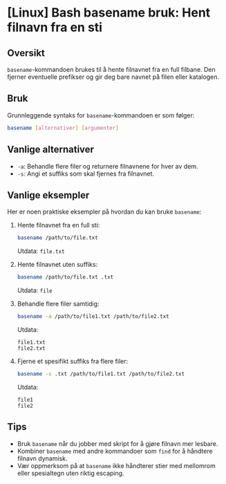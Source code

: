 # [Linux] Bash basename bruk: Hent filnavn fra en sti

## Oversikt
`basename`-kommandoen brukes til å hente filnavnet fra en full filbane. Den fjerner eventuelle prefikser og gir deg bare navnet på filen eller katalogen.

## Bruk
Grunnleggende syntaks for `basename`-kommandoen er som følger:

```bash
basename [alternativer] [argumenter]
```

## Vanlige alternativer
- `-a`: Behandle flere filer og returnere filnavnene for hver av dem.
- `-s`: Angi et suffiks som skal fjernes fra filnavnet.

## Vanlige eksempler
Her er noen praktiske eksempler på hvordan du kan bruke `basename`:

1. Hente filnavnet fra en full sti:
   ```bash
   basename /path/to/file.txt
   ```
   Utdata: `file.txt`

2. Hente filnavnet uten suffiks:
   ```bash
   basename /path/to/file.txt .txt
   ```
   Utdata: `file`

3. Behandle flere filer samtidig:
   ```bash
   basename -a /path/to/file1.txt /path/to/file2.txt
   ```
   Utdata:
   ```
   file1.txt
   file2.txt
   ```

4. Fjerne et spesifikt suffiks fra flere filer:
   ```bash
   basename -s .txt /path/to/file1.txt /path/to/file2.txt
   ```
   Utdata:
   ```
   file1
   file2
   ```

## Tips
- Bruk `basename` når du jobber med skript for å gjøre filnavn mer lesbare.
- Kombiner `basename` med andre kommandoer som `find` for å håndtere filnavn dynamisk.
- Vær oppmerksom på at `basename` ikke håndterer stier med mellomrom eller spesialtegn uten riktig escaping.